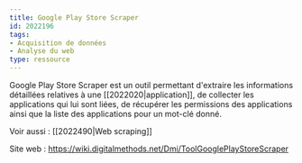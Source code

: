 ```yaml
---
title: Google Play Store Scraper
id: 2022196
tags:
- Acquisition de données
- Analyse du web
type: ressource
---
```


Google Play Store Scraper est un outil permettant d'extraire les informations détaillées relatives à une [[2022020|application]], de collecter les applications qui lui sont liées, de récupérer les permissions des applications ainsi que la liste des applications pour un mot-clé donné.

Voir aussi : [[2022490|Web scraping]]

Site web : <https://wiki.digitalmethods.net/Dmi/ToolGooglePlayStoreScraper>

